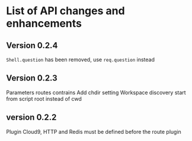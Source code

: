 
List of API changes and enhancements
====================================

Version 0.2.4
-------------

`Shell.question` has been removed, use `req.question` instead

Version 0.2.3
-------------

Parameters routes contrains
Add chdir setting
Workspace discovery start from script root instead of cwd

version 0.2.2
-------------

Plugin Cloud9, HTTP and Redis must be defined before the route plugin
